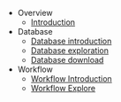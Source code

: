 - Overview
    - [Introduction](/README.md)
- Database
    - [Database introduction](./Database_introduction.md)
    - [Database exploration](./Database_explore.md)
    - [Database download](./Database_download.md)
- Workflow
  - [Workflow Introduction](./Analysis_introduction.md)
  - [Workflow Explore](./Analysis_explore.md)
